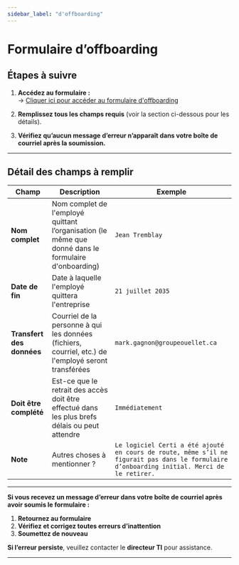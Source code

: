 ```yaml
---
sidebar_label: "d'offboarding"
---
```


# Formulaire d’offboarding
## Étapes à suivre

1. **Accédez au formulaire :**  
   -> [Cliquer ici pour accéder au formulaire d'offboarding](https://groupeautoouellet.sharepoint.com/sites/testingEP2/_layouts/15/listforms.aspx?cid=NzJjOGY3NjAtNDNjZi00NWY1LWFkODgtNjRkNGU1YTU1YmEz&nav=YjEyNDE0ZTctZTQ1My00NGQ5LWEyZjQtZDc1ODhiOGZhNWY3)

2. **Remplissez tous les champs requis** (voir la section ci-dessous pour les détails).

3. **Vérifiez qu’aucun message d’erreur n’apparaît dans votre boîte de courriel après la soumission.**

---

## Détail des champs à remplir

| **Champ**                         | **Description**                                                                 | **Exemple**                            |
|-----------------------------------|----------------------------------------------------------------------------------|-----------------------------------------|
| **Nom complet**              | Nom complet de l'employé quittant l’organisation (le même que donné dans le formulaire d'onboarding)                              | `Jean Tremblay`                         |
| **Date de fin**                         | Date à laquelle l'employé quittera l'entreprise                                                         | `21 juillet 2035`               |
| **Transfert des données**                | Courriel de la personne à qui les données (fichiers, courriel, etc.) de l'employé seront transférées                                   | `mark.gagnon@groupeouellet.ca`                            |
| **Doit être complété**           | Est-ce que le retrait des accès doit être effectué dans les plus brefs délais ou peut attendre                                            | `Immédiatement`                          |
| **Note** | Autres choses à mentionner ?                           | `Le logiciel Certi a été ajouté en cours de route, même s’il ne figurait pas dans le formulaire d’onboarding initial. Merci de le retirer.`          |

---

<div style={{ border: '2px solid red', padding: '1em', borderRadius: '5px' }}>
  <span style={{ color: 'red' }}>
    <strong> Si vous recevez un message d’erreur dans votre boîte de courriel après avoir soumis le formulaire :</strong>
  </span>

  <ol>
    <li><strong>Retournez au formulaire</strong></li>
    <li><strong>Vérifiez et corrigez toutes erreurs d’inattention</strong></li>
    <li><strong>Soumettez de nouveau</strong></li>
  </ol>

  <p>
    <strong>Si l’erreur persiste</strong>, veuillez contacter le <strong>directeur TI</strong> pour assistance.
  </p>
</div>


---
